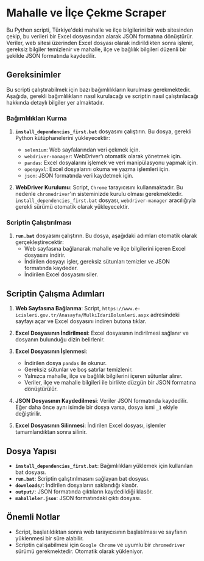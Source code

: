 # Mahalle ve İlçe Çekme Scraper

Bu Python scripti, Türkiye'deki mahalle ve ilçe bilgilerini bir web sitesinden çekip, bu verileri bir Excel dosyasından alarak JSON formatına dönüştürür. Veriler, web sitesi üzerinden Excel dosyası olarak indirildikten sonra işlenir, gereksiz bilgiler temizlenir ve mahalle, ilçe ve bağlılık bilgileri düzenli bir şekilde JSON formatında kaydedilir.

## Gereksinimler

Bu scripti çalıştırabilmek için bazı bağımlılıkların kurulması gerekmektedir. Aşağıda, gerekli bağımlılıkların nasıl kurulacağı ve scriptin nasıl çalıştırılacağı hakkında detaylı bilgiler yer almaktadır.

### Bağımlılıkları Kurma

1. **`install_dependencies_first.bat`** dosyasını çalıştırın. Bu dosya, gerekli Python kütüphanelerini yükleyecektir:
    - `selenium`: Web sayfalarından veri çekmek için.
    - `webdriver-manager`: WebDriver'ı otomatik olarak yönetmek için.
    - `pandas`: Excel dosyalarını işlemek ve veri manipülasyonu yapmak için.
    - `openpyxl`: Excel dosyalarını okuma ve yazma işlemleri için.
    - `json`: JSON formatında veri kaydetmek için.

2. **WebDriver Kurulumu**: Script, `Chrome` tarayıcısını kullanmaktadır. Bu nedenle `chromedriver`'ın sisteminizde kurulu olması gerekmektedir. `install_dependencies_first.bat` dosyası, `webdriver-manager` aracılığıyla gerekli sürümü otomatik olarak yükleyecektir.

### Scriptin Çalıştırılması

1. **`run.bat`** dosyasını çalıştırın. Bu dosya, aşağıdaki adımları otomatik olarak gerçekleştirecektir:
   - Web sayfasına bağlanarak mahalle ve ilçe bilgilerini içeren Excel dosyasını indirir.
   - İndirilen dosyayı işler, gereksiz sütunları temizler ve JSON formatında kaydeder.
   - İndirilen Excel dosyasını siler.

## Scriptin Çalışma Adımları

1. **Web Sayfasına Bağlanma**: 
   Script, `https://www.e-icisleri.gov.tr/Anasayfa/MulkiIdariBolumleri.aspx` adresindeki sayfayı açar ve Excel dosyasını indiren butona tıklar.

2. **Excel Dosyasının İndirilmesi**: 
   Excel dosyasının indirilmesi sağlanır ve dosyanın bulunduğu dizin belirlenir.

3. **Excel Dosyasının İşlenmesi**:
   - İndirilen dosya `pandas` ile okunur.
   - Gereksiz sütunlar ve boş satırlar temizlenir.
   - Yalnızca mahalle, ilçe ve bağlılık bilgilerini içeren sütunlar alınır.
   - Veriler, ilçe ve mahalle bilgileri ile birlikte düzgün bir JSON formatına dönüştürülür.

4. **JSON Dosyasının Kaydedilmesi**: 
   Veriler JSON formatında kaydedilir. Eğer daha önce aynı isimde bir dosya varsa, dosya ismi `_1` ekiyle değiştirilir.

5. **Excel Dosyasının Silinmesi**: 
   İndirilen Excel dosyası, işlemler tamamlandıktan sonra silinir.

## Dosya Yapısı

- **`install_dependencies_first.bat`**: Bağımlılıkları yüklemek için kullanılan bat dosyası.
- **`run.bat`**: Scriptin çalıştırılmasını sağlayan bat dosyası.
- **`downloads/`**: İndirilen dosyaların saklandığı klasör.
- **`output/`**: JSON formatında çıktıların kaydedildiği klasör.
- **`mahalleler.json`**: JSON formatındaki çıktı dosyası.

## Önemli Notlar

- Script, başlatıldıktan sonra web tarayıcısının başlatılması ve sayfanın yüklenmesi bir süre alabilir.
- Scriptin çalışabilmesi için `Google Chrome` ve uyumlu bir `chromedriver` sürümü gerekmektedir. Otomatik olarak yükleniyor.